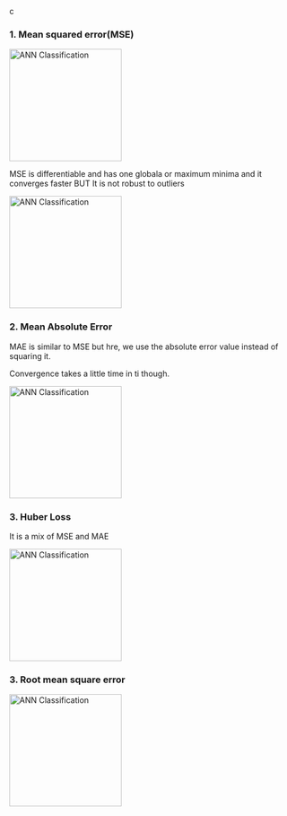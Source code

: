 
c
### 1. Mean squared error(MSE)
<image src = "https://github.com/kunalpaliwal13/60-Hours-of-ML/assets/143526414/c34b3824-7772-4598-9382-8a576ef8da3e" height="200px" alt="ANN Classification">

MSE is differentiable and has one globala or maximum minima and it converges faster BUT
It is not robust to outliers

<image src = "https://github.com/kunalpaliwal13/60-Hours-of-ML/assets/143526414/73b00dae-b0fb-45d6-a6be-6bfc6b266c3b" height="200px" alt="ANN Classification">

### 2. Mean Absolute Error
MAE is similar to MSE but hre, we use the absolute error value instead of squaring it.

Convergence takes a little time in ti though.


<image src = "https://github.com/kunalpaliwal13/60-Hours-of-ML/assets/143526414/73b00dae-b0fb-45d6-a6be-6bfc6b266c3b" height="200px" alt="ANN Classification">

### 3. Huber Loss

It is a mix of MSE and MAE

<image src = "https://github.com/kunalpaliwal13/60-Hours-of-ML/assets/143526414/61af23c9-942d-469c-aa6e-f341efdafb64" height="200px" alt="ANN Classification">

### 3. Root mean square error

<image src = "https://github.com/kunalpaliwal13/60-Hours-of-ML/assets/143526414/577b8f54-f8b5-437a-95b4-97253313b590" height="200px" alt="ANN Classification">
